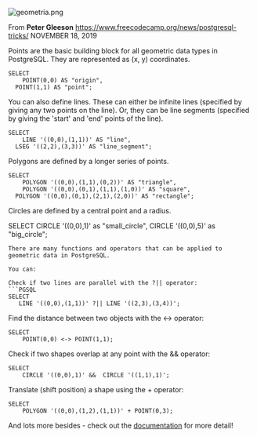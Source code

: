 ![geometria.png]()

From **Peter Gleeson** https://www.freecodecamp.org/news/postgresql-tricks/
NOVEMBER 18, 2019

Points are the basic building block for all geometric data types in PostgreSQL. They are represented as (x, y) coordinates.

```PGSQL
SELECT
	POINT(0,0) AS "origin",
  POINT(1,1) AS "point";
 ```
 
You can also define lines. These can either be infinite lines (specified by giving any two points on the line). Or, they can be line segments (specified by giving the 'start' and 'end' points of the line).

```PGSQL
SELECT
	LINE '((0,0),(1,1))' AS "line",
  LSEG '((2,2),(3,3))' AS "line_segment";
```

Polygons are defined by a longer series of points.

```PGSQL
SELECT
	POLYGON '((0,0),(1,1),(0,2))' AS "triangle",
	POLYGON '((0,0),(0,1),(1,1),(1,0))' AS "square",
  POLYGON '((0,0),(0,1),(2,1),(2,0))' AS "rectangle";
 ```
 
Circles are defined by a central point and a radius.

SELECT
	CIRCLE '((0,0),1)' as "small_circle",
  CIRCLE '((0,0),5)' as "big_circle";
 ```
There are many functions and operators that can be applied to geometric data in PostgreSQL.

You can:

Check if two lines are parallel with the ?|| operator:
```PGSQL
SELECT
	LINE '((0,0),(1,1))' ?|| LINE '((2,3),(3,4))';
 ```
Find the distance between two objects with the <-> operator:
```PGSQL
SELECT 
	POINT(0,0) <-> POINT(1,1);
 ```
Check if two shapes overlap at any point with the && operator:
```PGSQL
SELECT
	CIRCLE '((0,0),1)' &&  CIRCLE '((1,1),1)';
 ```
Translate (shift position) a shape using the + operator:
```PGSQL
SELECT
	POLYGON '((0,0),(1,2),(1,1))' + POINT(0,3);
 ```
And lots more besides - check out the [documentation](https://www.postgresql.org/docs/12/functions-geometry.html) for more detail!
